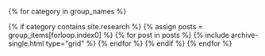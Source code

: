 
<div class="cf"> 
<div class="grid__wrapper">

{% for category in group_names %}
  <!-- only research -->
  {% if category contains site.research %}
    {% assign posts = group_items[forloop.index0] %}
    {% for post in posts %}
    {% include archive-single.html type="grid" %}
    {% endfor %}
  {% endif %}
{% endfor %}

</div>
</div>
